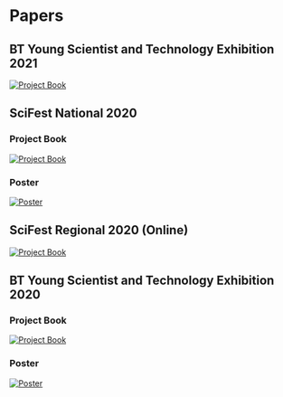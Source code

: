 # Papers

## BT Young Scientist and Technology Exhibition 2021
[![Project Book](https://github.com/amsimp/papers/raw/master/btyste-21.png)](https://github.com/amsimp/papers/raw/master/btyste/2021/project-book/main.pdf)

## SciFest National 2020

### Project Book

[![Project Book](https://github.com/amsimp/papers/raw/master/national.png)](https://github.com/amsimp/papers/raw/master/scifest/national/project-book/main.pdf)

### Poster

[![Poster](https://github.com/amsimp/papers/raw/master/scifest-poster.png)](https://github.com/amsimp/papers/raw/master/scifest/national/poster.pdf)

## SciFest Regional 2020 (Online)
[![Project Book](https://github.com/amsimp/papers/raw/master/regional.png)](https://github.com/amsimp/papers/raw/master/scifest/online/project-book/main.pdf)

## BT Young Scientist and Technology Exhibition 2020

### Project Book

[![Project Book](https://github.com/amsimp/papers/raw/master/btyste-20.png)](https://github.com/amsimp/papers/raw/master/btyste/2020/project-book/main.pdf)

### Poster

[![Poster](https://github.com/amsimp/papers/raw/master/btyste-poster-20.png)](https://github.com/amsimp/papers/raw/master/btyste/2020/poster/main.pdf)